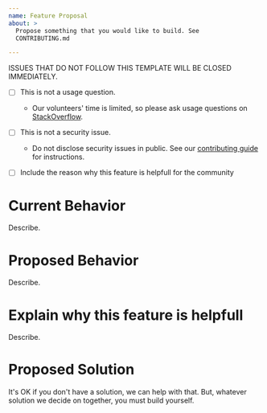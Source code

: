 ```yaml
---
name: Feature Proposal
about: >
  Propose something that you would like to build. See
  CONTRIBUTING.md

---
```


ISSUES THAT DO NOT FOLLOW THIS TEMPLATE WILL BE CLOSED IMMEDIATELY.

- [ ] This is not a usage question.
  - Our volunteers' time is limited, so please ask usage questions on
    [StackOverflow](http://stackoverflow.com/questions/tagged/authlogic).
- [ ] This is not a security issue.
  - Do not disclose security issues in public. See our [contributing
    guide](https://github.com/binarylogic/authlogic/blob/master/CONTRIBUTING.md)
    for instructions.

- [ ] Include the reason why this feature is helpfull for the community

# Current Behavior

Describe.

# Proposed Behavior

Describe.

# Explain why this feature is helpfull

Describe.

# Proposed Solution

It's OK if you don't have a solution, we can help with that. But, whatever
solution we decide on together, you must build yourself.
